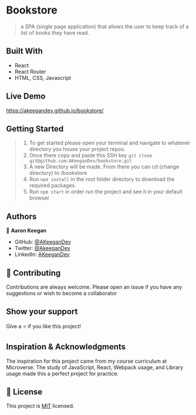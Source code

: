 # Bookstore

> a SPA (single page application) that allows the user to keep track of a list of books they have read.


## Built With

- React
- React Router
- HTML, CSS, Javascript

## Live Demo

https://akeegandev.github.io/bookstore/


## Getting Started

>1) To get started please open your terminal and navigate to whatever directory you house your project repos. 
>2) Once there copy and paste this SSH key `git clone git@github.com:AKeeganDev/bookstore.git`
>3) A new Directory will be made. From there you can cd (change directory) to /bookstore
>4) Run `npm install` in the root folder directory to download the required packages
>4) Run `npm start` in order run the project and see it in your default browser



## Authors

👤 **Aaron Keegan**

- GitHub: [@AKeeganDev](https://github.com/AKeeganDev)
- Twitter: [@AkeeganDev](https://twitter.com/AkeeganDev)
- LinkedIn: [AKeeganDev](https://linkedin.com/in/AKeeganDev)


## 🤝 Contributing
Contributions are always welcome. Please open an issue if you have any suggestions or wish to become a collaborator


## Show your support

Give a ⭐️ if you like this project!

## Inspiration & Acknowledgments

The inspiration for this project came from my course curriculum at Microverse.
The study of JavaScript, React, Webpack usage, and Library usage made this a perfect project for practice.

## 📝 License

This project is [MIT](./MIT.md) licensed.
